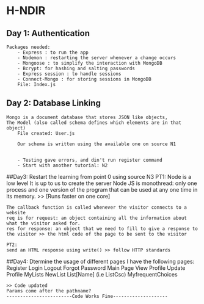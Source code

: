 # H-NDIR
## Day 1: Authentication
	Packages needed:
		- Express : to run the app
		- Nodemon : restarting the server whenever a change occurs 
		- Mongoose : to simplify the interaction with MongoDB
		- Bcrypt: for hashing and salting passwords
		- Express session : to handle sessions
		- Connect-Mongo : for storing sessions in MongoDB
		File: Index.js

## Day 2: Database Linking
	Mongo is a document database that stores JSON like objects,
	The Model (also called schema defines which elements are in that object)
		File created: User.js

		Our schema is written using the available one on source N1


		- Testing gave errors, and din't run register command
		- Start with another tutorial: N2

##Day3: Restart the learning from point 0 using source N3
	PT1:
	Node is a low level
	It is up to us to create the server
	Node JS is monothread: only one process and one version of the program that can be used at any one time in its memory. >> [Runs faster on one core]

	The callback function is called whenever the visitor connects to a website
	req is for request: an object containing all the information about what the visitor asked for.
	res for response: an object that we need to fill to give a response to the visitor >> the html code of the page to be sent to the visitor
	
	PT2:
	send an HTML response using write() >> follow HTTP standards

##Day4: Dtermine the usage of different pages
	I have the following pages:
	Register
	Login
	Logout
	Forgot Password
	Main Page
	View Profile
	Update Profile
	MyLists
	NewList
	List[Name] (i.e ListCsc)
	MyfrequentChoices

	>> Code updated
	Params come after the pathname?
	------------------------Code Works Fine--------------------
